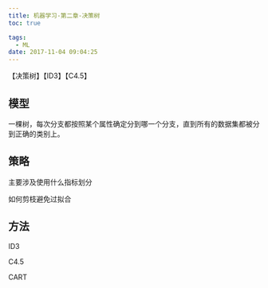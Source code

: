 ```yaml
---
title: 机器学习-第二章-决策树
toc: true

tags:
  - ML
date: 2017-11-04 09:04:25
---
```


【决策树】【ID3】【C4.5】

<!-- more -->

## 模型

一棵树，每次分支都按照某个属性确定分到哪一个分支，直到所有的数据集都被分到正确的类别上。

## 策略

主要涉及使用什么指标划分

如何剪枝避免过拟合

## 方法

ID3

C4.5

CART